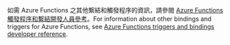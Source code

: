 <span data-ttu-id="27e52-101">如需 Azure Functions 之其他繫結和觸發程序的資訊，請參閱 [Azure Functions 觸發程序和繫結開發人員參考](../articles/azure-functions/functions-triggers-bindings.md)。</span><span class="sxs-lookup"><span data-stu-id="27e52-101">For information about other bindings and triggers for Azure Functions, see [Azure Functions triggers and bindings developer reference](../articles/azure-functions/functions-triggers-bindings.md).</span></span>

